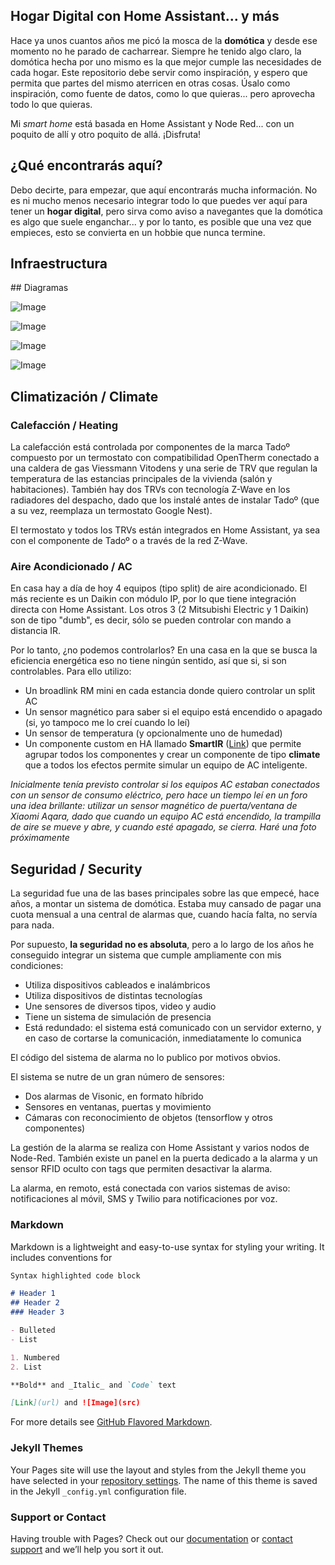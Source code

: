 ## Hogar Digital con Home Assistant... y más

Hace ya unos cuantos años me picó la mosca de la **domótica** y desde ese momento no he parado de cacharrear. Siempre he tenido algo claro, la domótica hecha por uno mismo es la que mejor cumple las necesidades de cada hogar. Este repositorio debe servir como inspiración, y espero que permita que partes del mismo aterricen en otras cosas. Úsalo como inspiración, como fuente de datos, como lo que quieras... pero aprovecha todo lo que quieras.

Mi _smart home_ está basada en Home Assistant y Node Red... con un poquito de allí y otro poquito de allá. ¡Disfruta!

## ¿Qué encontrarás aquí?

Debo decirte, para empezar, que aquí encontrarás mucha información. No es ni mucho menos necesario integrar todo lo que puedes ver aquí para tener un **hogar digital**, pero sirva como aviso a navegantes que la domótica es algo que suele enganchar... y por lo tanto, es posible que una vez que empieces, esto se convierta en un hobbie que nunca termine.

## Infraestructura



## Diagramas

![Image](https://github.com/ccorderor/home-assistant-config/raw/master/docs/images/hardware.png)

![Image](https://github.com/ccorderor/home-assistant-config/raw/master/docs/images/zwave.png)

![Image](https://github.com/ccorderor/home-assistant-config/raw/master/docs/images/zigbee.png)

![Image](https://github.com/ccorderor/home-assistant-config/raw/master/docs/images/philipshue.png)

## Climatización / Climate

### Calefacción / Heating

La calefacción está controlada por componentes de la marca Tadoº compuesto por un termostato con compatibilidad OpenTherm conectado a una caldera de gas Viessmann Vitodens y una serie de TRV que regulan la temperatura de las estancias principales de la vivienda (salón y habitaciones). También hay dos TRVs con tecnología Z-Wave en los radiadores del despacho, dado que los instalé antes de instalar Tadoº (que a su vez, reemplaza un termostato Google Nest).

El termostato y todos los TRVs están integrados en Home Assistant, ya sea con el componente de Tadoº o a través de la red Z-Wave.

### Aire Acondicionado / AC

En casa hay a día de hoy 4 equipos (tipo split) de aire acondicionado. El más reciente es un Daikin con módulo IP, por lo que tiene integración directa con Home Assistant. Los otros 3 (2 Mitsubishi Electric y 1 Daikin) son de tipo "dumb", es decir, sólo se pueden controlar con mando a distancia IR.

Por lo tanto, ¿no podemos controlarlos? En una casa en la que se busca la eficiencia energética eso no tiene ningún sentido, así que si, si son controlables. Para ello utilizo:
- Un broadlink RM mini en cada estancia donde quiero controlar un split AC
- Un sensor magnético para saber si el equipo está encendido o apagado (si, yo tampoco me lo creí cuando lo leí)
- Un sensor de temperatura (y opcionalmente uno de humedad)
- Un componente custom en HA llamado **SmartIR** ([Link](https://github.com/smartHomeHub/SmartIR)) que permite agrupar todos los componentes y crear un componente de tipo **climate** que a todos los efectos permite simular un equipo de AC inteligente.

_Inicialmente tenía previsto controlar si los equipos AC estaban conectados con un sensor de consumo eléctrico, pero hace un tiempo leí en un foro una idea brillante: utilizar un sensor magnético de puerta/ventana de Xiaomi Aqara, dado que cuando un equipo AC está encendido, la trampilla de aire se mueve y abre, y cuando esté apagado, se cierra. Haré una foto próximamente_


## Seguridad / Security

La seguridad fue una de las bases principales sobre las que empecé, hace años, a montar un sistema de domótica. Estaba muy cansado de pagar una cuota mensual a una central de alarmas que, cuando hacía falta, no servía para nada.

Por supuesto, **la seguridad no es absoluta**, pero a lo largo de los años he conseguido integrar un sistema que cumple ampliamente con mis condiciones:
- Utiliza dispositivos cableados e inalámbricos
- Utiliza dispositivos de distintas tecnologías
- Une sensores de diversos tipos, video y audio
- Tiene un sistema de simulación de presencia
- Está redundado: el sistema está comunicado con un servidor externo, y en caso de cortarse la comunicación, inmediatamente lo comunica

El código del sistema de alarma no lo publico por motivos obvios.

El sistema se nutre de un gran número de sensores:
- Dos alarmas de Visonic, en formato híbrido
- Sensores en ventanas, puertas y movimiento
- Cámaras con reconocimiento de objetos (tensorflow y otros componentes)

La gestión de la alarma se realiza con Home Assistant y varios nodos de Node-Red. También existe un panel en la puerta dedicado a la alarma y un sensor RFID oculto con tags que permiten desactivar la alarma.

La alarma, en remoto, está conectada con varios sistemas de aviso: notificaciones al móvil, SMS y Twilio para notificaciones por voz.

### Markdown

Markdown is a lightweight and easy-to-use syntax for styling your writing. It includes conventions for

```markdown
Syntax highlighted code block

# Header 1
## Header 2
### Header 3

- Bulleted
- List

1. Numbered
2. List

**Bold** and _Italic_ and `Code` text

[Link](url) and ![Image](src)
```

For more details see [GitHub Flavored Markdown](https://guides.github.com/features/mastering-markdown/).

### Jekyll Themes

Your Pages site will use the layout and styles from the Jekyll theme you have selected in your [repository settings](https://github.com/ccorderor/home-assistant-config/settings). The name of this theme is saved in the Jekyll `_config.yml` configuration file.

### Support or Contact

Having trouble with Pages? Check out our [documentation](https://help.github.com/categories/github-pages-basics/) or [contact support](https://github.com/contact) and we’ll help you sort it out.
